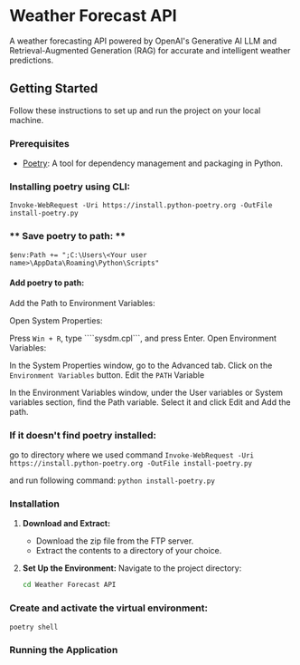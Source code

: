 # Weather Forecast API

A weather forecasting API powered by OpenAI's Generative AI LLM and Retrieval-Augmented Generation (RAG) for accurate and intelligent weather predictions.

## Getting Started

Follow these instructions to set up and run the project on your local machine.

### Prerequisites

- [Poetry](https://python-poetry.org/docs/#installation): A tool for dependency management and packaging in Python.

### Installing poetry using CLI:
```Invoke-WebRequest -Uri https://install.python-poetry.org -OutFile install-poetry.py```

### ** Save poetry to path: ** 

```$env:Path += ";C:\Users\<Your user name>\AppData\Roaming\Python\Scripts" ```
#### Add poetry to path:


Add the Path to Environment Variables:

Open System Properties:

Press ``` Win + R ```, type ````sysdm.cpl```, and press Enter.
Open Environment Variables:

In the System Properties window, go to the Advanced tab.
Click on the ```Environment Variables``` button.
Edit the ```PATH``` Variable

In the Environment Variables window, under the User variables or System variables section, find the Path variable.
Select it and click Edit and Add the path.

### If it doesn't find poetry installed:

go to directory where we used command 
```Invoke-WebRequest -Uri https://install.python-poetry.org -OutFile install-poetry.py```

and run following command:
```python install-poetry.py```  

### Installation

1. **Download and Extract:**
   - Download the zip file from the FTP server.
   - Extract the contents to a directory of your choice.

2. **Set Up the Environment:**
   Navigate to the project directory:
   ```bash
   cd Weather Forecast API
### Create and activate the virtual environment:

```poetry install
poetry shell
```

### Running the Application

```uvicorn ForecastAPI:app --reload
```

